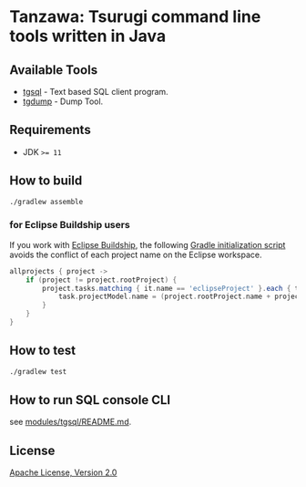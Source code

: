 # Tanzawa: Tsurugi command line tools written in Java

## Available Tools

* [tgsql](./modules/tgsql) - Text based SQL client program.
* [tgdump](./modules/tgdump) - Dump Tool.

## Requirements

* JDK `>= 11`

## How to build

```sh
./gradlew assemble
```

### for Eclipse Buildship users

If you work with [Eclipse Buildship](https://github.com/eclipse/buildship), the following [Gradle initialization script](https://docs.gradle.org/current/userguide/init_scripts.html) avoids the conflict of each project name on the Eclipse workspace.

```gradle
allprojects { project ->
    if (project != project.rootProject) {
        project.tasks.matching { it.name == 'eclipseProject' }.each { task ->
            task.projectModel.name = (project.rootProject.name + project.path).replace(':', '-')
        }
    }
}
```

## How to test

```sh
./gradlew test
```

## How to run SQL console CLI

see [modules/tgsql/README.md](modules/tgsql/README.md).

## License

[Apache License, Version 2.0](http://www.apache.org/licenses/LICENSE-2.0)
